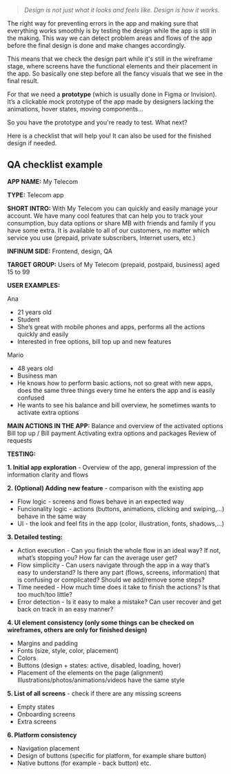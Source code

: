 > *Design is not just what it looks and feels like. Design is how it works.*

The right way for preventing errors in the app and making sure that everything works smoothly is by testing the design while the app is still in the making. This way we can detect problem areas and flows of the app before the final design is done and make changes accordingly. 

This means that we check the design part while it's still in the wireframe stage, where screens have the functional elements and their placement in the app. So basically one step before all the fancy visuals that we see in the final result. 

For that we need a **prototype** (which is usually done in Figma or Invision). It’s a clickable mock prototype of the app made by designers lacking the animations, hover states, moving components... 

So you have the prototype and you're ready to test. What next? 

Here is a checklist that will help you! It can also be used for the finished design if needed.

## QA checklist example

**APP NAME:** My Telecom

**TYPE:** Telecom app

**SHORT INTRO:** With My Telecom you can quickly and easily manage your account. We have many cool features that can help you to track your consumption, buy data options or share MB with friends and family if you have some extra. It is available to all of our customers, no matter which service you use (prepaid, private subscribers, Internet users, etc.)

**INFINUM SIDE:** Frontend, design, QA

**TARGET GROUP:** Users of My Telecom (prepaid, postpaid, business) aged 15 to 99

**USER EXAMPLES:**

Ana

- 21 years old
- Student
- She’s great with mobile phones and apps, performs all the actions quickly and easily
- Interested in free options, bill top up and new features

Mario

- 48 years old
- Business man
- He knows how to perform basic actions, not so great with new apps, does the same three things every time he enters the app and is easily confused
- He wants to see his balance and bill overview, he sometimes wants to activate extra options


**MAIN ACTIONS IN THE APP:**
Balance and overview of the activated options
Bill top up / Bill payment
Activating extra options and packages
Review of requests


**TESTING:**

**1. Initial app exploration** - Overview of the app, general impression of the information clarity and flows

**2. (Optional) Adding new feature** - comparison with the existing app

- Flow logic - screens and flows behave in an expected way
- Funcionality logic - actions (buttons, animations, clicking and swiping,...) behave in the same way
- UI - the look and feel fits in the app (color, illustration, fonts, shadows,...)

**3. Detailed testing:**

- Action execution - Can you finish the whole flow in an ideal way? If not, what’s stopping you? How far can the average user get?
- Flow simplicity - Can users navigate through the app in a way that’s easy to understand? Is there any part (flows, screens, information) that is confusing or complicated? Should we add/remove some steps?
- Time needed - How much time does it take to finish the actions? Is that too much/too little?
- Error detection - Is it easy to make a mistake? Can user recover and get back on track in an easy manner?

**4. UI element consistency (only some things can be checked on wireframes, others are only for finished design)**

- Margins and padding
- Fonts (size, style, color, placement)
- Colors
- Buttons (design + states: active, disabled, loading, hover)
- Placement of the elements on the page (alignment)
Illustrations/photos/animations/videos have the same style

**5. List of all screens**  - check if there are any missing screens

- Empty states
- Onboarding screens
- Extra screens

**6. Platform consistency** 

- Navigation placement
- Design of buttons (specific for platform, for example share button)
- Native buttons (for example - back button) etc.
